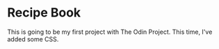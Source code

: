 # Recipe Book

This is going to be my first project with The Odin Project. This time, I've added some CSS.
